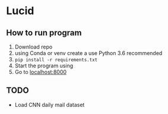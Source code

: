 # Lucid

## How to run program
1. Download repo
2. using Conda or venv create a use Python 3.6 recommended
3. `pip install -r requirements.txt`
4. Start the program using
5. Go to [localhost:8000](https://localhost:8000 "localhost:8000")

## TODO
- Load CNN daily mail dataset